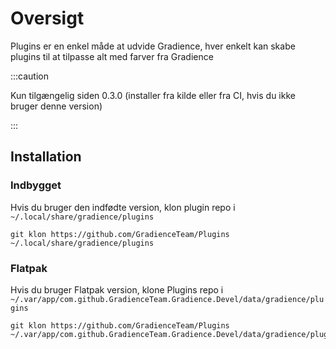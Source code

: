 # Oversigt

Plugins er en enkel måde at udvide Gradience, hver enkelt kan skabe plugins til at tilpasse alt med farver fra Gradience

:::caution

Kun tilgængelig siden 0.3.0 (installer fra kilde eller fra CI, hvis du ikke bruger denne version)

:::


## Installation

### Indbygget

Hvis du bruger den indfødte version, klon plugin repo i `~/.local/share/gradience/plugins`

```shell
git klon https://github.com/GradienceTeam/Plugins ~/.local/share/gradience/plugins
```


### Flatpak

Hvis du bruger Flatpak version, klone Plugins repo i `~/.var/app/com.github.GradienceTeam.Gradience.Devel/data/gradience/plugins`

```shell
git klon https://github.com/GradienceTeam/Plugins ~/.var/app/com.github.GradienceTeam.Gradience.Devel/data/gradience/plugins
```
